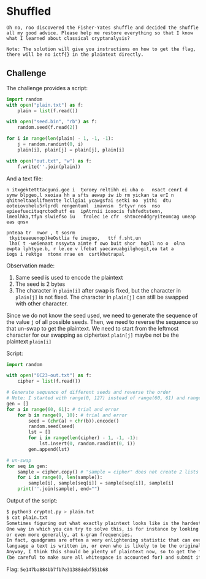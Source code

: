 # Shuffled
```
Oh no, roo discovered the Fisher-Yates shuffle and decided the shuffle all my good advice. Please help me restore everything so that I know what I learned about classical cryptanalysis?

Note: The solution will give you instructions on how to get the flag, there will be no ictf{} in the plaintext directly.
```

## Challenge
The challenge provides a script:
``` python
import random
with open("plain.txt") as f:
    plain = list(f.read())

with open("seed.bin", "rb") as f:
    random.seed(f.read(2))

for i in range(len(plain) - 1, -1, -1):
    j = random.randint(0, i)
    plain[i], plain[j] = plain[j], plain[i]

with open("out.txt", "w") as f:
    f.write(''.join(plain))
```

And a text file:
```
n itxgektetttacguni.goe i  txroey reltihh ei uha o   nsact cenrI d symw blpgeo,l xeoiaa hh a sfts aewap iw ib rm yickan ta erI n qhitneltaaslifmentte lcllgiai ycawgsfai setki no  yithi  dtu
eoteiovohelu5rlprdl rengentuml  imavnsn  Srtyvr nos  nso epieefuecitaqrctodhutf es  ipAtrnii ioxocis fshfedtstenn,
lmealhka,tfyn slwiefso iu   frolec ie cfr  shtncenddgryiteomcag uneap eas qnsx

pnteaa tr  nwor , t sosrm
 tkyiteaeuenop)keOstlia fe inaguo,   ttf f.sht,un
 lha( t -weienaat nssywta aimte f owo buit shor  hopll no o  olna ewpta lyhtyye.b, r le.ee v lfebat yaecavuabgilghogit,ea tat a 
iogs i rektge  ntomx rrae en  csrtkhetrapal
```

Observation made:
1. Same seed is used to encode the plaintext
2. The seed is 2 bytes
3. The character in `plain[i]` after swap is fixed, but the character in `plain[j]` is not fixed. The character in `plain[j]` can still be swapped with other character.

Since we do not know the seed used, we need to generate the sequence of the value `j` of all possible seeds. Then, we need to reverse the sequence so that un-swap to get the plaintext. We need to start from the leftmost character for our swapping as ciphertext `plain[j]` maybe not be the plaintext `plain[i]`

Script:
``` python
import random

with open("6C23-out.txt") as f:
    cipher = list(f.read())

# Generate sequence of different seeds and reverse the order
# Note: I started with range(0, 127) instead of range(60, 61) and range(0, 127) instead of range(9, 10)
gen = []
for a in range(60, 61): # trial and error
    for b in range(9, 10): # trial and error
        seed = (chr(a) + chr(b)).encode()
        random.seed(seed)
        lst = []
        for i in range(len(cipher) - 1, -1, -1):
            lst.insert(0, random.randint(0, i))
        gen.append(lst)

# un-swap
for seq in gen:
    sample = cipher.copy() # "sample = cipher" does not create 2 lists
    for i in range(0, len(sample)):
        sample[i], sample[seq[i]] = sample[seq[i]], sample[i]
    print(''.join(sample), end="")
```

Output of the script:
```bash
$ python3 crypto1.py > plain.txt
$ cat plain.txt                 
Sometimes figuring out what exactly plaintext looks like is the hardest part of cryptanalysis.
One way in which you can try to solve this, is for instance by looking at bigram frequencies,
or even more generally, at k-gram frequencies.
In fact, quadgrams are often a very enlightening statistic that can even tell us what
language a text is written in, or even who is likely to be the original author of a piece of text.
Anyway, I think this should be plenty of plaintext now, so to get the flag, simply take the md5 of this plaintext
(be careful to make sure all whitespace is accounted for) and submit it inside of a flag wrapper.
```

Flag: `5e147ba884bb7fb7e31388debf551b68`